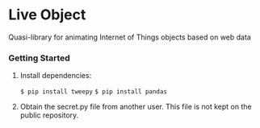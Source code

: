# Live Object 
Quasi-library for animating Internet of Things objects based on web data

### Getting Started
1. Install dependencies:

    `$ pip install tweepy`
    `$ pip install pandas`

2. Obtain the secret.py file from another user. This file is
   not kept on the public repository.

